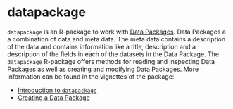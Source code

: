 
datapackage
============================================================

`datapackage` is an R-package to work with [Data
Packages](https://specs.frictionlessdata.io/). Data Packages a a combination of
data and meta data. The meta data contains a description of the data and
contains information like a title, description and a description of the fields
in each of the datasets in the Data Package. The `datapackage` R-package offers
methods for reading and inspecting Data Packages as well as creating and
modifying Data Packages. More information can be found in the vignettes of the
package:

- [Introduction to `datapackage`](https://htmlpreview.github.io/?https://github.com/djvanderlaan/datapackage/blob/master/inst/doc/introduction.html)
- [Creating a Data Package](https://htmlpreview.github.io/?https://github.com/djvanderlaan/datapackage/blob/master/inst/doc/creating_a_datapackage.html)

